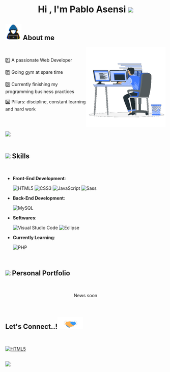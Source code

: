 <h1 align="center"><b>Hi , I'm Pablo Asensi </b><img src="https://media.giphy.com/media/hvRJCLFzcasrR4ia7z/giphy.gif" width="35"></h1>

## <picture><img src = "https://github.com/0xAbdulKhalid/0xAbdulKhalid/raw/main/assets/mdImages/about_me.gif" width = 50px></picture> **About me**

<picture> <img align="right" src="https://github.com/0xAbdulKhalid/0xAbdulKhalid/raw/main/assets/mdImages/Right_Side.gif" width = 250px></picture>

<br>

<p>1️⃣	A passionate Web Developer</p>
<p>2️⃣	Going gym at spare time</p>
<p>3️⃣ 	Currently finishing my programming business practices</p>
<p>4️⃣	Pillars: discipline, constant learning and hard work</p>
<p></p>

<br><br>

<img src="https://user-images.githubusercontent.com/73097560/115834477-dbab4500-a447-11eb-908a-139a6edaec5c.gif"><br><br>

## <img src="https://media2.giphy.com/media/QssGEmpkyEOhBCb7e1/giphy.gif?cid=ecf05e47a0n3gi1bfqntqmob8g9aid1oyj2wr3ds3mg700bl&rid=giphy.gif" width ="25"><b> Skills</b>
<br>

<p align="center">   
    
- **Front-End Development**:

   ![HTML5](https://img.shields.io/badge/HTML5%20-%23E34F26.svg?style=for-the-badge&logo=html5&logoColor=white)
   ![CSS3](https://img.shields.io/badge/CSS%20-%231572B6.svg?style=for-the-badge&logo=css3&logoColor=white)
   ![JavaScript](https://img.shields.io/badge/JavaScript%20-%23F7DF1E.svg?style=for-the-badge&logo=javascript&logoColor=black)
   ![Sass](https://img.shields.io/badge/sass-gray?style=for-the-badge&logo=sass&logoColor=white&color=pink)

- **Back-End Development**:

   ![MySQL](https://img.shields.io/badge/MySQL-gray?style=for-the-badge&logo=mysql&logoColor=white&color=gray)
  
- **Softwares**:

    ![Visual Studio Code](https://img.shields.io/badge/Visual%20Studio%20Code-0078d7.svg?style=for-the-badge&logo=visual-studio-code&logoColor=white)
    ![Eclipse](https://img.shields.io/badge/Eclipse-gray?style=for-the-badge&logo=eclipse&logoColor=white&color=darkblue)

- **Currently Learning**:

  ![PHP](https://img.shields.io/badge/PHP-gray?style=for-the-badge&logo=php&logoColor=white&color=blue)

<br>

## <img src="https://media.giphy.com/media/iY8CRBdQXODJSCERIr/giphy.gif" width="35"><b> Personal Portfolio </b>
<br>

<div align="center">
	<p>News soon</p>
</div>

<br>

## <b> Let's Connect..!</b><img src="https://github.com/0xAbdulKhalid/0xAbdulKhalid/raw/main/assets/mdImages/handshake.gif" width ="80">
<br>
<div align='left'>
	
<a href="https://www.linkedin.com/in/pablo-asensi-cano-405220219/">![HTML5](https://img.shields.io/badge/Linkedin-blue?style=for-the-badge&logo=linkedin&logoColor=white&color=blue)</a>

</div>

<br>
<img src="https://user-images.githubusercontent.com/73097560/115834477-dbab4500-a447-11eb-908a-139a6edaec5c.gif">

